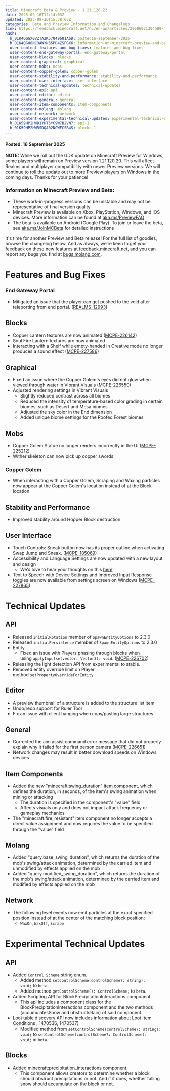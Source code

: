 ```yaml
---
title: Minecraft Beta & Preview - 1.21.120.22
date: 2025-09-16T12:14:03Z
updated: 2025-09-16T15:38:03Z
categories: Beta and Preview Information and Changelogs
link: https://feedback.minecraft.net/hc/en-us/articles/39606021304589-Minecraft-Beta-Preview-1-21-120-22
hash:
  h_01K4QGGX0VZTA2K57049601A6D: posted16-september-2025
  h_01K4QGH0NC3AWYN35PD4ZSPGX6: information-on-minecraft-preview-and-beta
  user-content-features-and-bug-fixes: features-and-bug-fixes
  user-content-end-gateway-portal: end-gateway-portal
  user-content-blocks: blocks
  user-content-graphical: graphical
  user-content-mobs: mobs
  user-content-copper-golem: copper-golem
  user-content-stability-and-performance: stability-and-performance
  user-content-user-interface: user-interface
  user-content-technical-updates: technical-updates
  user-content-api: api
  user-content-editor: editor
  user-content-general: general
  user-content-item-components: item-components
  user-content-molang: molang
  user-content-network: network
  user-content-experimental-technical-updates: experimental-technical-updates
  h_01K59HP2HWD1YHT5YC9W7B2VN7: api-1
  h_01K59HP2HW5SDQA02NCWECSB4S: blocks-1
---
```


#### **Posted:** 16 September 2025

**NOTE:** While we roll out the GDK update on Minecraft Preview for Windows, some players will remain on Preview version 1.21.120.20. This will affect Realms and multiplayer compatibility with newer Preview versions. We will continue to roll the update out to more Preview players on Windows in the coming days. Thanks for your patience!

### **Information on Minecraft Preview and Beta:**

- These work-in-progress versions can be unstable and may not be representative of final version quality
- Minecraft Preview is available on Xbox, PlayStation, Windows, and iOS devices. More information can be found at [aka.ms/PreviewFAQ](https://aka.ms/PreviewFAQ)
- The beta is available on Android (Google Play). To join or leave the beta, see [aka.ms/JoinMCBeta](https://aka.ms/JoinMCBeta) for detailed instructions

It's time for another Preview and Beta release! For the full list of goodies, browse the changelog below. And as always, we’re keen to get your feedback on these new features at [feedback.minecraft.net](http://feedback.minecraft.net/), and you can report any bugs you find at [bugs.mojang.com](http://bugs.mojang.com/).

# Features and Bug Fixes[](https://dev.azure.com/dev-mc/Minecraft/_wiki/wikis/Minecraft.wiki/30407/R21U12-3-Preview?anchor=features-and-bug-fixes)

### End Gateway Portal[](https://dev.azure.com/dev-mc/Minecraft/_wiki/wikis/Minecraft.wiki/30407/R21U12-3-Preview?anchor=end-gateway-portal)

- Mitigated an issue that the player can get pushed to the void after teleporting from end portal. ([REALMS-12993](https://bugs.mojang.com/browse/REALMS-12993))

## Blocks[](https://dev.azure.com/dev-mc/Minecraft/_wiki/wikis/Minecraft.wiki/30407/R21U12-3-Preview?anchor=blocks)

- Copper Lantern textures are now animated ([MCPE-226142](https://bugs.mojang.com/browse/MCPE-226142))
- Soul Fire Lantern textures are now animated
- Interacting with a Shelf while empty-handed in Creative mode no longer produces a sound effect ([MCPE-227586](https://bugs.mojang.com/browse/MCPE-227586))

## Graphical[](https://dev.azure.com/dev-mc/Minecraft/_wiki/wikis/Minecraft.wiki/30407/R21U12-3-Preview?anchor=graphical)

- Fixed an issue where the Copper Golem's eyes did not glow when viewed through water in Vibrant Visuals ([MCPE-226550](https://bugs.mojang.com/browse/MCPE-226550))
- Adjusted rendering settings in Vibrant Visuals
  - Slightly reduced contrast across all biomes
  - Reduced the intensity of temperature-based color grading in certain biomes, such as Desert and Mesa biomes
  - Adjusted the sky color in the End dimension
  - Added unique biome settings for the Roofed Forest biomes

## Mobs[](https://dev.azure.com/dev-mc/Minecraft/_wiki/wikis/Minecraft.wiki/30407/R21U12-3-Preview?anchor=mobs)

- Copper Golem Statue no longer renders incorrectly in the UI ([MCPE-225212](https://bugs.mojang.com/browse/MCPE-225212))
- Wither skeleton can now pick up copper swords

### Copper Golem[](https://dev.azure.com/dev-mc/Minecraft/_wiki/wikis/Minecraft.wiki/30407/R21U12-3-Preview?anchor=copper-golem)

- When interacting with a Copper Golem, Scraping and Waxing particles now appear at the Copper Golem's location instead of at the Block location

## Stability and Performance[](https://dev.azure.com/dev-mc/Minecraft/_wiki/wikis/Minecraft.wiki/30407/R21U12-3-Preview?anchor=stability-and-performance)

- Improved stability around Hopper Block destruction

## User Interface[](https://dev.azure.com/dev-mc/Minecraft/_wiki/wikis/Minecraft.wiki/30407/R21U12-3-Preview?anchor=user-interface)

- Touch Controls: Sneak button now has its proper outline when activating Swap Jump and Sneak. ([MCPE-185069](https://bugs.mojang.com/browse/MCPE-185069))
- Accessibility and Language Settings are now updated with a new layout and design
  - We’d love to hear your thoughts on this [here](https://aka.ms/mcbedrocksettingsfeedback)
- Text to Speech with Device Settings and Improved Input Response toggles are now available from settings screen on Windows ([MCPE-227865](https://bugs.mojang.com/browse/MCPE-227865))

# Technical Updates[](https://dev.azure.com/dev-mc/Minecraft/_wiki/wikis/Minecraft.wiki/30407/R21U12-3-Preview?anchor=technical-updates)

## API[](https://dev.azure.com/dev-mc/Minecraft/_wiki/wikis/Minecraft.wiki/30407/R21U12-3-Preview?anchor=api)

- Released `initialRotation` member of `SpawnEntityOptions` to 2.3.0
- Released `initialPersistence` member of `SpawnEntityOptions` to 2.3.0
- Entity
  - Fixed an issue with Players phasing through blocks when using `applyImpulse(vector: Vector3): void`. ([MCPE-226702](https://bugs.mojang.com/browse/MCPE-226702))
- Releasing the light detection API from experimental to stable.
- Removed entity override limit on Player method `setPropertyOverrideForEntity`

## Editor[](https://dev.azure.com/dev-mc/Minecraft/_wiki/wikis/Minecraft.wiki/30407/R21U12-3-Preview?anchor=editor)

- A preview thumbnail of a structure is added to the structure list item
- Undo/redo support for Ruler Tool
- Fix an issue with client hanging when copy/pasting large structures

## General[](https://dev.azure.com/dev-mc/Minecraft/_wiki/wikis/Minecraft.wiki/30407/R21U12-3-Preview?anchor=general)

- Corrected the aim assist command error message that did not properly explain why it failed for the first person camera ([MCPE-226651](https://bugs.mojang.com/browse/MCPE-226651))
- Network changes may result in better download speeds on Windows devices 

## Item Components[](https://dev.azure.com/dev-mc/Minecraft/_wiki/wikis/Minecraft.wiki/30407/R21U12-3-Preview?anchor=item-components)

- Added the new "minecraft:swing_duration" item component, which defines the duration, in seconds, of the item's swing animation when mining or attacking
  - The duration is specified in the component's "value" field
  - Affects visuals only and does not impact attack frequency or gameplay mechanics
- The "minecraft:fire_resistant" item component no longer accepts a direct value assignment and now requires the value to be specified through the "value" field

## Molang[](https://dev.azure.com/dev-mc/Minecraft/_wiki/wikis/Minecraft.wiki/30407/R21U12-3-Preview?anchor=molang)

- Added "query.base_swing_duration", which returns the duration of the mob's swing/attack animation, determined by the carried item and unmodified by effects applied on the mob
- Added "query.modified_swing_duration", which returns the duration of the mob's swing/attack animation, determined by the carried item and modified by effects applied on the mob

## Network[](https://dev.azure.com/dev-mc/Minecraft/_wiki/wikis/Minecraft.wiki/30407/R21U12-3-Preview?anchor=network)

- The following level events now emit particles at the exact specified position instead of at the center of the matching block position:
  - `WaxOn`, `WaxOff`, `Scrape`

# Experimental Technical Updates[](https://dev.azure.com/dev-mc/Minecraft/_wiki/wikis/Minecraft.wiki/30407/R21U12-3-Preview?anchor=experimental-technical-updates)

## API[](https://dev.azure.com/dev-mc/Minecraft/_wiki/wikis/Minecraft.wiki/30407/R21U12-3-Preview?anchor=api)

- Added `Control Scheme` string enum.
  - Added method `setControlScheme(controlScheme?: string): void;` to `beta`.
  - Added method `getControlScheme(): ControlScheme;` to `beta`.
- Added Scripting API for BlockPrecipitationInteractions component.
  - This api includes a component class for the BlockPrecipitationInteractions component and the two methods (accumulatesSnow and obstructsRain) of said component.
- Loot table discovery API now includes information about Loot Item Conditions , 1470536, 1470537)
  - Modified method from `setControlScheme(controlScheme?: string): void;` to `setControlScheme(controlScheme?: ControlScheme): void;` in `beta`. 

## Blocks[](https://dev.azure.com/dev-mc/Minecraft/_wiki/wikis/Minecraft.wiki/30407/R21U12-3-Preview?anchor=blocks)

- Added minecraft:precipitation_interactions component.
  - This component allows creators to determine whether a block should obstruct precipitations or not. And if it does, whether falling snow should accumulate on the block or not.
